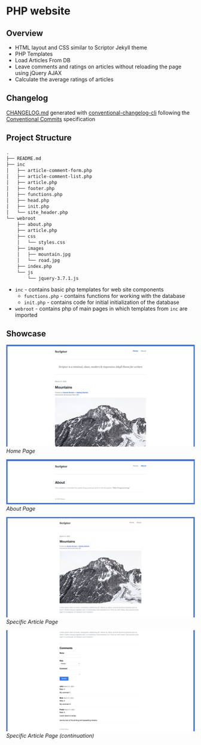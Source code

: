 # PHP website

## Overview

- HTML layout and CSS similar to Scriptor Jekyll theme
- PHP Templates
- Load Articles From DB
- Leave comments and ratings on articles without reloading the page using jQuery AJAX
- Calculate the average ratings of articles

## Changelog

[CHANGELOG.md](CHANGELOG.md) generated with [conventional-changelog-cli](https://github.com/conventional-changelog/conventional-changelog/tree/master/packages/conventional-changelog-cli) following the [Conventional Commits](https://www.conventionalcommits.org/en/v1.0.0/) specification

## Project Structure

```
.
├── README.md
├── inc
│   ├── article-comment-form.php
│   ├── article-comment-list.php
│   ├── article.php
│   ├── footer.php
│   ├── functions.php
│   ├── head.php
│   ├── init.php
│   └── site_header.php
└── webroot
    ├── about.php
    ├── article.php
    ├── css
    │   └── styles.css
    ├── images
    │   ├── mountain.jpg
    │   └── road.jpg
    ├── index.php
    └── js
        └── jquery-3.7.1.js
```

- `inc` - contains basic php templates for web site components
  - `functions.php` - contains functions for working with the database
  - `init.php` - contains code for initial initialization of the database
- `webroot` - contains php of main pages in which templates from `inc` are imported

## Showcase

![Home Page](./assets/home.png)
_Home Page_

![About Page](./assets/about.png)
_About Page_

![Specific Article Page](./assets/article.png)
_Specific Article Page_

![Specific Article Page (continuation)](./assets/article-comments.png)
_Specific Article Page (continuation)_
